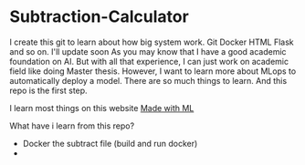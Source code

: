 # Subtraction-Calculator
I create this git to learn about how big system work. Git Docker HTML Flask and so on. I'll update soon
As you may know that I have a good academic foundation on AI. But with all that experience, I can just work on academic field like doing Master thesis. However, I want to learn more about MLops to automatically deploy a model. There are so much things to learn. And this repo is the first step.

I learn most things on this website [Made with ML](https://madewithml.com/)

What have i learn from this repo? 

* Docker the subtract file (build and run docker)
*
